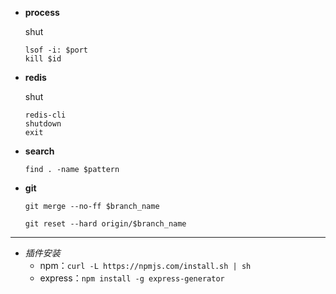+ __process__

    shut
    ```
    lsof -i: $port
    kill $id
    ```
+ __redis__

    shut
    ```
    redis-cli
    shutdown
    exit
    ```
+ __search__    

    ```
    find . -name $pattern
    ```
+ __git__

    ```
    git merge --no-ff $branch_name
    ```
    ```
    git reset --hard origin/$branch_name
    ```

*****    
    
+ _插件安装_
    + npm：`curl -L https://npmjs.com/install.sh | sh`
    + express：`npm install -g express-generator`